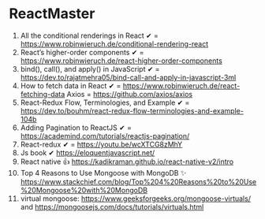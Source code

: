 # ReactMaster

1. All the conditional renderings in React ✔ = https://www.robinwieruch.de/conditional-rendering-react
2. React’s higher-order components ✔ = https://www.robinwieruch.de/react-higher-order-components
3. bind(), call(), and apply() in JavaScript ✔ = https://dev.to/rajatmehra05/bind-call-and-apply-in-javascript-3ml
4. How to fetch data in React  ✔ = https://www.robinwieruch.de/react-fetching-data   Axios = https://github.com/axios/axios
5. React-Redux Flow, Terminologies, and Example ✔ = https://dev.to/bouhm/react-redux-flow-terminologies-and-example-104b
6. Adding Pagination to ReactJS ✔ = https://academind.com/tutorials/reactjs-pagination/
7. React-redux ✔ = https://youtu.be/wcXTCG8zMhY
8. Js book ✔ https://eloquentjavascript.net/
9. React native 👍 https://kadikraman.github.io/react-native-v2/intro 
10. Top 4 Reasons to Use Mongoose with MongoDB ✨ https://www.stackchief.com/blog/Top%204%20Reasons%20to%20Use%20Mongoose%20with%20MongoDB
11. virtual mongoose: https://www.geeksforgeeks.org/mongoose-virtuals/   and  https://mongoosejs.com/docs/tutorials/virtuals.html
